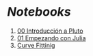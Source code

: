 # _Notebooks_

1. [00 Introducción a Pluto](./Intro_Pluto.jl.html)
2. [01 Empezando con Julia](./01.Empezando.jl.html)
3. [Curve Fittinig](./curve-fitting.jl.html)

